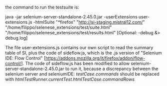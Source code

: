 the command to run the testsuite is:

java -jar selenium-server-standalone-2.45.0.jar -userExtensions user-extensions.js -htmlSuite "*firefox" "http://si-staging.mistral12.com/" "/home/filippo/selenese_extensions/test/suite.html" "/home/filippo/selenese_extensions/test/results.html" [Optional: -debug &> debug.log]


The file user-extensions.js contains our own script to read the summary table of SI, 
plus the code of sideflow.js, which is the .js version of "Selenium IDE: Flow Control" 
[https://addons.mozilla.org/it/firefox/addon/flow-control/]. 
The code of sideflow.js has been modified to allow 
selenium-server-standalone-2.45.0.jar to run it, 
because a discrepancy between the selenium server and seleniumIDE: 
*testCase.commands* 
should be replaced with *htmlTestRunner.currentTest.htmlTestCase.commandRows*



